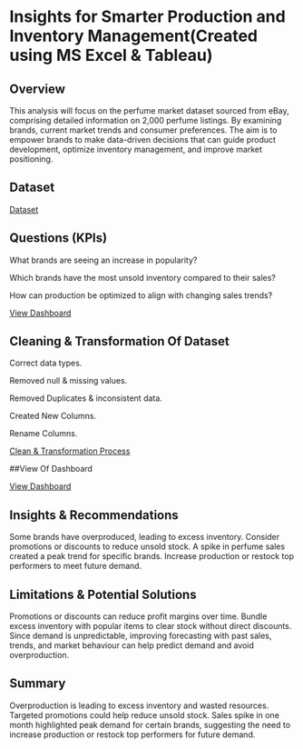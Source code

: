 # Insights for Smarter Production and Inventory Management(Created using MS Excel & Tableau)

## Overview
This analysis will focus on the perfume market dataset sourced from eBay, comprising detailed information on 2,000 perfume listings. By examining brands, current market trends and consumer preferences. The aim is to empower brands to make data-driven decisions that can guide product development, optimize inventory management, and improve market positioning.

## Dataset
<a href="https://github.com/JJAnalytics/Production-Inventory-Insights/blob/main/ebay_mens_perfume.csv">Dataset</a>

## Questions (KPIs)
What brands are seeing an increase in popularity?

Which brands have the most unsold inventory compared to their sales?

How can production be optimized to align with changing sales trends?

<a href="https://github.com/JJAnalytics/Production-Inventory-Insights/blob/main/Screenshot%202025-01-27%20201433.png">View Dashboard</a>

## Cleaning & Transformation Of Dataset
Correct data types.

Removed null & missing values.

Removed Duplicates & inconsistent data.

Created New Columns.

Rename Columns.

<a href="https://github.com/JJAnalytics/Production-Inventory-Insights/blob/main/DCT.png">Clean & Transformation Process</a>

##View Of Dashboard

<a href="https://github.com/JJAnalytics/Production-Inventory-Insights/blob/main/Screenshot%202025-01-27%20201433.png">View Dashboard</a>

## Insights & Recommendations
Some brands have overproduced, leading to excess inventory. Consider promotions or discounts to reduce unsold stock. 
A spike in perfume sales created a peak trend for specific brands. Increase production or restock top performers to meet future demand.

## Limitations & Potential Solutions
Promotions or discounts can reduce profit margins over time. Bundle excess inventory with popular items to clear stock without direct discounts. 
Since demand is unpredictable, improving forecasting with past sales, trends, and market behaviour can help predict demand and avoid overproduction.

## Summary
Overproduction is leading to excess inventory and wasted resources. Targeted promotions could help reduce unsold stock. Sales spike in one month highlighted peak demand for certain brands, suggesting the need to increase production or restock top performers for future demand.

